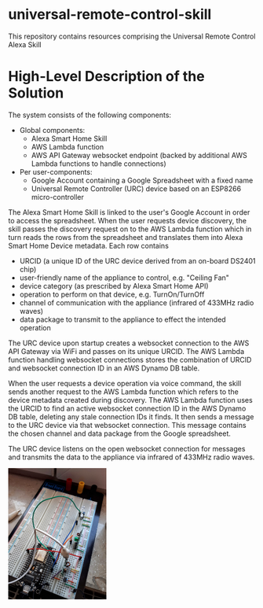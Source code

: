 # universal-remote-control-skill

This repository contains resources comprising the Universal Remote Control Alexa Skill

# High-Level Description of the Solution

The system consists of the following components:
* Global components:
  * Alexa Smart Home Skill
  * AWS Lambda function
  * AWS API Gateway websocket endpoint (backed by additional AWS Lambda functions to handle connections)
* Per user-components:
  * Google Account containing a Google Spreadsheet with a fixed name
  * Universal Remote Controller (URC) device based on an ESP8266 micro-controller

The Alexa Smart Home Skill is linked to the user's Google Account in order to access the spreadsheet.
When the user requests device discovery, the skill passes the discovery request on to the AWS Lambda function 
which in turn reads the rows from the spreadsheet and translates them into Alexa Smart Home Device metadata.
Each row contains
* URCID (a unique ID of the URC device derived from an on-board DS2401 chip)
* user-friendly name of the appliance to control, e.g. "Ceiling Fan"
* device category (as prescribed by Alexa Smart Home API)
* operation to perform on that device, e.g. TurnOn/TurnOff
* channel of communication with the appliance (infrared of 433MHz radio waves)
* data package to transmit to the appliance to effect the intended operation

The URC device upon startup creates a websocket connection to the AWS API Gateway via WiFi and passes on its unique URCID.
The AWS Lambda function handling websocket connections stores the combination of URCID and websocket connection ID in an
AWS Dynamo DB table.

When the user requests a device operation via voice command, the skill sends another request to the AWS Lambda function
which refers to the device metadata created during discovery. The AWS Lambda function uses the URCID to find an active
websocket connection ID in the AWS Dynamo DB table, deleting any stale connection IDs it finds. It then sends a message
to the URC device via that websocket connection. This message contains the chosen channel and data package from the Google spreadsheet.

The URC device listens on the open websocket connection for messages and transmits the data to the appliance via infrared of 433MHz radio waves.

<img src="https://github.com/reisners/universal-remote-control-skill/blob/master/esp8266/image1.jpg" alt="Experimental assembly of the URC device" style="width:200px;"/>